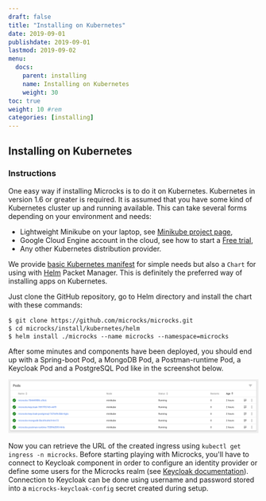 ```yaml
---
draft: false
title: "Installing on Kubernetes"
date: 2019-09-01
publishdate: 2019-09-01
lastmod: 2019-09-02
menu:
  docs:
    parent: installing
    name: Installing on Kubernetes
    weight: 30
toc: true
weight: 10 #rem
categories: [installing]
---
```


## Installing on Kubernetes

### Instructions

One easy way if installing Microcks is to do it on Kubernetes. Kubernetes in version 1.6 or greater is required. It is assumed that you have some kind of Kubernetes cluster up and running available. This can take several forms depending on your environment and needs:

* Lightweight Minikube on your laptop, see [Minikube project page](https://github.com/kubernetes/minikube),
* Google Cloud Engine account in the cloud, see how to start a [Free trial](https://console.cloud.google.com/freetrial),
* Any other Kubernetes distribution provider.

We provide [basic Kubernetes manifest](https://raw.githubusercontent.com/microcks/microcks/master/install/kubernetes/kubernetes-ephemeral-full.yml) for simple needs but also a <code>Chart</code> for using with [Helm](https://helm.sh/) Packet Manager. This is definitely the preferred way of installing apps on Kubernetes.

Just clone the GitHub repository, go to Helm directory and install the chart with these commands:

```
$ git clone https://github.com/microcks/microcks.git
$ cd microcks/install/kubernetes/helm
$ helm install ./microcks --name microcks --namespace=microcks
```

After some minutes and components have been deployed, you should end up with a Spring-boot Pod, a MongoDB Pod, a Postman-runtime Pod, a Keycloak Pod and a PostgreSQL Pod like in the screenshot below.

<img src="/images/running-pods-k8s.png" class="img-responsive"/>

Now you can retrieve the URL of the created ingress using <code>kubectl get ingress -n microcks</code>. Before starting playing with Microcks, you'll have to connect to Keycloak component in order to configure an identity provider or define some users for the Microcks realm (see [Keycloak documentation](http://www.keycloak.org/docs/latest/server_admin/index.html#user-management)). Connection to Keycloak can be done using username and password stored into a <code>microcks-keycloak-config</code> secret created during setup.

